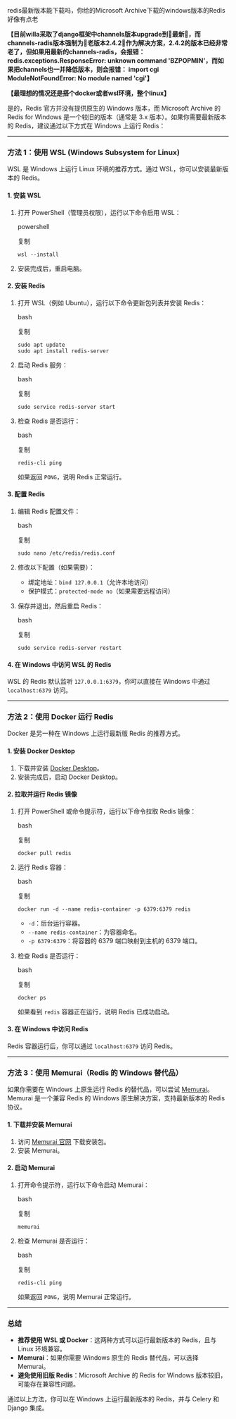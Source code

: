 redis最新版本能下载吗，你给的Microsoft Archive下载的windows版本的Redis好像有点老



**【目前willa采取了django框架中channels版本upgrade到🔺最新🔺，而channels-radis版本强制为🔺老版本2.4.2🔺作为解决方案，2.4.2的版本已经非常老了，但如果用最新的channels-radis，会报错：redis.exceptions.ResponseError: unknown command 'BZPOPMIN'，而如果把channels也一并降低版本，则会报错： import cgi ModuleNotFoundError: No module named 'cgi'】**

**【最理想的情况还是搭个docker或者wsl环境，整个linux】**



是的，Redis 官方并没有提供原生的 Windows 版本，而 Microsoft Archive 的 Redis for Windows 是一个较旧的版本（通常是 3.x 版本）。如果你需要最新版本的 Redis，建议通过以下方式在 Windows 上运行 Redis：

------

### 方法 1：使用 WSL (Windows Subsystem for Linux)

WSL 是 Windows 上运行 Linux 环境的推荐方式。通过 WSL，你可以安装最新版本的 Redis。

#### 1. 安装 WSL

1. 打开 PowerShell（管理员权限），运行以下命令启用 WSL：

   powershell

   复制

   ```
   wsl --install
   ```

2. 安装完成后，重启电脑。

#### 2. 安装 Redis

1. 打开 WSL（例如 Ubuntu），运行以下命令更新包列表并安装 Redis：

   bash

   复制

   ```
   sudo apt update
   sudo apt install redis-server
   ```

2. 启动 Redis 服务：

   bash

   复制

   ```
   sudo service redis-server start
   ```

3. 检查 Redis 是否运行：

   bash

   复制

   ```
   redis-cli ping
   ```

   如果返回 `PONG`，说明 Redis 正常运行。

#### 3. 配置 Redis

1. 编辑 Redis 配置文件：

   bash

   复制

   ```
   sudo nano /etc/redis/redis.conf
   ```

2. 修改以下配置（如果需要）：

   - 绑定地址：`bind 127.0.0.1`（允许本地访问）
   - 保护模式：`protected-mode no`（如果需要远程访问）

3. 保存并退出，然后重启 Redis：

   bash

   复制

   ```
   sudo service redis-server restart
   ```

#### 4. 在 Windows 中访问 WSL 的 Redis

WSL 的 Redis 默认监听 `127.0.0.1:6379`，你可以直接在 Windows 中通过 `localhost:6379` 访问。

------

### 方法 2：使用 Docker 运行 Redis

Docker 是另一种在 Windows 上运行最新版 Redis 的推荐方式。

#### 1. 安装 Docker Desktop

1. 下载并安装 [Docker Desktop](https://www.docker.com/products/docker-desktop)。
2. 安装完成后，启动 Docker Desktop。

#### 2. 拉取并运行 Redis 镜像

1. 打开 PowerShell 或命令提示符，运行以下命令拉取 Redis 镜像：

   bash

   复制

   ```
   docker pull redis
   ```

2. 运行 Redis 容器：

   bash

   复制

   ```
   docker run -d --name redis-container -p 6379:6379 redis
   ```

   - `-d`：后台运行容器。
   - `--name redis-container`：为容器命名。
   - `-p 6379:6379`：将容器的 6379 端口映射到主机的 6379 端口。

3. 检查 Redis 是否运行：

   bash

   复制

   ```
   docker ps
   ```

   如果看到 `redis` 容器正在运行，说明 Redis 已成功启动。

#### 3. 在 Windows 中访问 Redis

Redis 容器运行后，你可以通过 `localhost:6379` 访问 Redis。

------

### 方法 3：使用 Memurai（Redis 的 Windows 替代品）

如果你需要在 Windows 上原生运行 Redis 的替代品，可以尝试 [Memurai](https://www.memurai.com/)。Memurai 是一个兼容 Redis 的 Windows 原生解决方案，支持最新版本的 Redis 协议。

#### 1. 下载并安装 Memurai

1. 访问 [Memurai 官网](https://www.memurai.com/) 下载安装包。
2. 安装 Memurai。

#### 2. 启动 Memurai

1. 打开命令提示符，运行以下命令启动 Memurai：

   bash

   复制

   ```
   memurai
   ```

2. 检查 Memurai 是否运行：

   bash

   复制

   ```
   redis-cli ping
   ```

   如果返回 `PONG`，说明 Memurai 正常运行。

------

### 总结

- **推荐使用 WSL 或 Docker**：这两种方式可以运行最新版本的 Redis，且与 Linux 环境兼容。
- **Memurai**：如果你需要 Windows 原生的 Redis 替代品，可以选择 Memurai。
- **避免使用旧版 Redis**：Microsoft Archive 的 Redis for Windows 版本较旧，可能存在兼容性问题。

通过以上方法，你可以在 Windows 上运行最新版本的 Redis，并与 Celery 和 Django 集成。